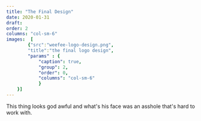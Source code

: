 ```yaml
---
title: "The Final Design"
date: 2020-01-31
draft:
order: 2
columns: "col-sm-6"
images:  [
        {"src":"weefee-logo-design.png",
        "title":"the final logo design",
        "params" : {
            "caption": true,
            "group": 2, 
            "order": 0,
            "columns": "col-sm-6"
            }
    }] 
---
```

This thing looks god awful and what's his face was an asshole that's hard to work with.